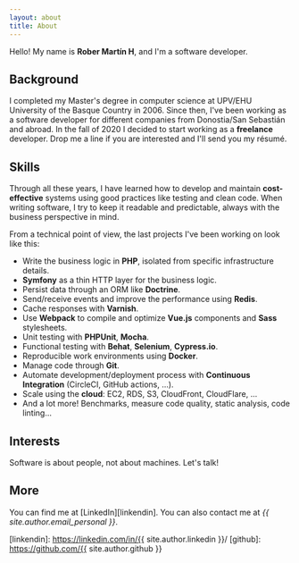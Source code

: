 ```yaml
---
layout: about
title: About
---
```


Hello! My name is **Rober Martín H**, and I'm a software developer. 

## Background

I completed my Master's degree in computer science at UPV/EHU University of the Basque Country in 2006.
Since then, I've been working as a software developer for different companies from Donostia/San Sebastián and abroad. 
In the fall of 2020 I decided to start working as a **freelance** developer. 
Drop me a line if you are interested and I'll send you my résumé.

## Skills

Through all these years, I have learned how to develop and maintain **cost-effective** systems 
using good practices like testing and clean code.
When writing software, I try to keep it readable and predictable, 
always with the business perspective in mind.

From a technical point of view, the last projects I've been working on look like this:

+ Write the business logic in **PHP**, isolated from specific infrastructure details.
+ **Symfony** as a thin HTTP layer for the business logic.
+ Persist data through an ORM like **Doctrine**.
+ Send/receive events and improve the performance using **Redis**.
+ Cache responses with **Varnish**.
+ Use **Webpack** to compile and optimize **Vue.js** components and **Sass** stylesheets.
+ Unit testing with **PHPUnit**, **Mocha**.
+ Functional testing with **Behat**, **Selenium**, **Cypress.io**.
+ Reproducible work environments using **Docker**.
+ Manage code through **Git**.
+ Automate development/deployment process with **Continuous Integration** (CircleCI, GitHub actions, ...).
+ Scale using the **cloud**: EC2, RDS, S3, CloudFront, CloudFlare, ...
+ And a lot more! Benchmarks, measure code quality, static analysis, code linting...

## Interests

Software is about people, not about machines. Let's talk!

## More
 
You can find me at [LinkedIn][linkendin]. 
You can also contact me at _{{ site.author.email_personal }}_.


[linkendin]: https://linkedin.com/in/{{ site.author.linkedin }}/
[github]: https://github.com/{{ site.author.github }}
